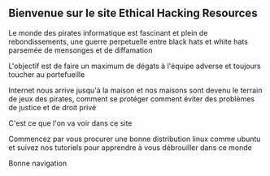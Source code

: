 ## Bienvenue sur le site Ethical Hacking Resources

Le monde des pirates informatique est fascinant et plein de rebondissements, une guerre perpetuelle entre black hats et white hats parsemée de mensonges et de diffamation

L'objectif est de faire un maximum de dégats à l'équipe adverse et toujours toucher au portefueille

Internet nous arrive jusqu'à la maison et nos maisons sont devenu le terrain de jeux des pirates, comment se protéger comment éviter des problèmes de justice et de droit privé

C'est ce que l'on va voir dans ce site

Commencez par vous procurer une bonne distribution linux comme ubuntu et suivez nos tutoriels pour apprendre à vous débrouiller dans ce monde

Bonne navigation
